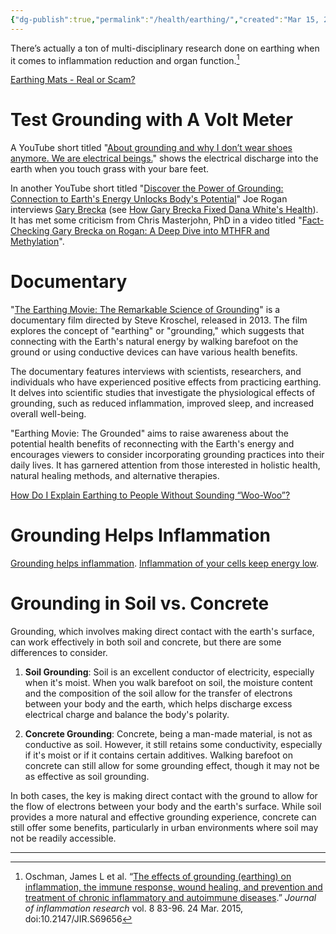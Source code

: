 ```yaml
---
{"dg-publish":true,"permalink":"/health/earthing/","created":"Mar 15, 2024, 11:18 AM"}
---
```


There’s actually a ton of multi-disciplinary research done on earthing when it comes to inflammation reduction and organ function.[^1]

[Earthing Mats - Real or Scam?](https://www.reddit.com/r/Earthing/comments/15fhx0n/earthing_mats_real_or_scam/)

# Test Grounding with A Volt Meter

A YouTube short titled "[About grounding and why I don’t wear shoes anymore. We are electrical beings.](https://www.youtube.com/shorts/swdVPOBLYP0)" shows the electrical discharge into the earth when you touch grass with your bare feet.

In another YouTube short titled "[Discover the Power of Grounding: Connection to Earth's Energy Unlocks Body's Potential](https://www.youtube.com/shorts/3MYM-FCabW4)" Joe Rogan interviews [Gary Brecka](https://www.youtube.com/watch?v=FFio155APgU) (see [How Gary Brecka Fixed Dana White's Health](https://www.youtube.com/watch?v=D0EEC891CM8)). It has met some criticism from Chris Masterjohn, PhD in a video titled "[Fact-Checking Gary Brecka on Rogan: A Deep Dive into MTHFR and Methylation](https://www.youtube.com/watch?v=kMPvCiOkEtQ)".
# Documentary

"[The Earthing Movie: The Remarkable Science of Grounding](https://www.youtube.com/watch?v=44ddtR0XDVU)" is a documentary film directed by Steve Kroschel, released in 2013. The film explores the concept of "earthing" or "grounding," which suggests that connecting with the Earth's natural energy by walking barefoot on the ground or using conductive devices can have various health benefits.

The documentary features interviews with scientists, researchers, and individuals who have experienced positive effects from practicing earthing. It delves into scientific studies that investigate the physiological effects of grounding, such as reduced inflammation, improved sleep, and increased overall well-being.

"Earthing Movie: The Grounded" aims to raise awareness about the potential health benefits of reconnecting with the Earth's energy and encourages viewers to consider incorporating grounding practices into their daily lives. It has garnered attention from those interested in holistic health, natural healing methods, and alternative therapies.

[How Do I Explain Earthing to People Without Sounding “Woo-Woo”?](https://www.youtube.com/watch?v=TyQSHoS2Y6E)

# Grounding Helps Inflammation
[Grounding helps inflammation](https://www.facebook.com/share/r/RCv34brQ8qjRFtxN/?mibextid=s54t8k).
[Inflammation of your cells keep energy low](https://www.facebook.com/share/r/G8b32mEnDwV9xqps/?mibextid=s54t8k).

# Grounding in Soil vs. Concrete

Grounding, which involves making direct contact with the earth's surface, can work effectively in both soil and concrete, but there are some differences to consider.

1. **Soil Grounding**: Soil is an excellent conductor of electricity, especially when it's moist. When you walk barefoot on soil, the moisture content and the composition of the soil allow for the transfer of electrons between your body and the earth, which helps discharge excess electrical charge and balance the body's polarity.
    
2. **Concrete Grounding**: Concrete, being a man-made material, is not as conductive as soil. However, it still retains some conductivity, especially if it's moist or if it contains certain additives. Walking barefoot on concrete can still allow for some grounding effect, though it may not be as effective as soil grounding.
    

In both cases, the key is making direct contact with the ground to allow for the flow of electrons between your body and the earth's surface. While soil provides a more natural and effective grounding experience, concrete can still offer some benefits, particularly in urban environments where soil may not be readily accessible.

---
[^1]: Oschman, James L et al. “[The effects of grounding (earthing) on inflammation, the immune response, wound healing, and prevention and treatment of chronic inflammatory and autoimmune diseases](https://www.ncbi.nlm.nih.gov/pmc/articles/PMC4378297/).” _Journal of inflammation research_ vol. 8 83-96. 24 Mar. 2015, doi:10.2147/JIR.S69656